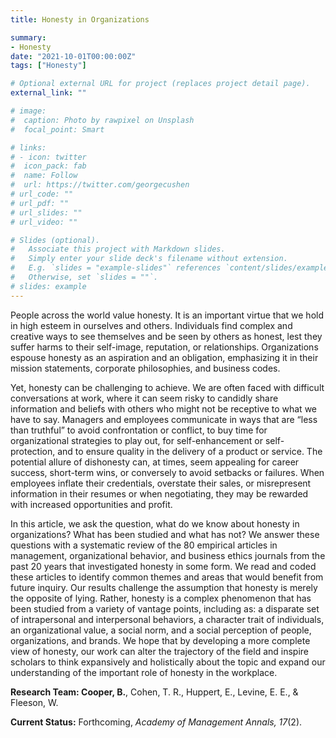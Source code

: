 ```yaml
---
title: Honesty in Organizations

summary:
- Honesty
date: "2021-10-01T00:00:00Z"
tags: ["Honesty"]

# Optional external URL for project (replaces project detail page).
external_link: ""

# image:
#  caption: Photo by rawpixel on Unsplash
#  focal_point: Smart

# links:
# - icon: twitter
#  icon_pack: fab
#  name: Follow
#  url: https://twitter.com/georgecushen
# url_code: ""
# url_pdf: ""
# url_slides: ""
# url_video: ""

# Slides (optional).
#   Associate this project with Markdown slides.
#   Simply enter your slide deck's filename without extension.
#   E.g. `slides = "example-slides"` references `content/slides/example-slides.md`.
#   Otherwise, set `slides = ""`.
# slides: example
---
```


People across the world value honesty. It is an important virtue that we hold in high esteem in ourselves and others. Individuals find complex and creative ways to see themselves and be seen by others as honest, lest they suffer harms to their self-image, reputation, or relationships. Organizations espouse honesty as an aspiration and an obligation, emphasizing it in their mission statements, corporate philosophies, and business codes. 

Yet, honesty can be challenging to achieve. We are often faced with difficult conversations at work, where it can seem risky to candidly share information and beliefs with others who might not be receptive to what we have to say. Managers and employees communicate in ways that are “less than truthful” to avoid confrontation or conflict, to buy time for organizational strategies to play out, for self-enhancement or self-protection, and to ensure quality in the delivery of a product or service. The potential allure of dishonesty can, at times, seem appealing for career success, short-term wins, or conversely to avoid setbacks or failures. When employees inflate their credentials, overstate their sales, or misrepresent information in their resumes or when negotiating, they may be rewarded with increased opportunities and profit.

In this article, we ask the question, what do we know about honesty in organizations? What has been studied and what has not? We answer these questions with a systematic review of the 80 empirical articles in management, organizational behavior, and business ethics journals from the past 20 years that investigated honesty in some form. We read and coded these articles to identify common themes and areas that would benefit from future inquiry. Our results challenge the assumption that honesty is merely the opposite of lying. Rather, honesty is a complex phenomenon that has been studied from a variety of vantage points, including as: a disparate set of intrapersonal and interpersonal behaviors, a character trait of individuals, an organizational value, a social norm, and a social perception of people, organizations, and brands. We hope that by developing a more complete view of honesty, our work can alter the trajectory of the field and inspire scholars to think expansively and holistically about the topic and expand our understanding of the important role of honesty in the workplace. 


**Research Team: Cooper, B.**, Cohen, T. R., Huppert, E., Levine, E. E., & Fleeson, W.

**Current Status:** Forthcoming, *Academy of Management Annals, 17*(2).

